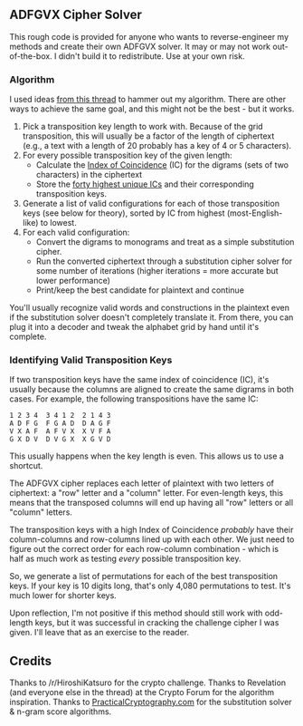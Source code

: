 ## ADFGVX Cipher Solver

This rough code is provided for anyone who wants to reverse-engineer my methods and create their own ADFGVX solver. It may or may not work out-of-the-box. I didn't build it to redistribute. Use at your own risk.

### Algorithm

I used ideas [from this thread](http://s13.zetaboards.com/Crypto/topic/6746690/1/) to hammer out my algorithm. There are other ways to achieve the same goal, and this might not be the best - but it works.

1. Pick a transposition key length to work with. Because of the grid transposition, this will usually be a factor of the length of ciphertext (e.g., a text with a length of 20 probably has a key of 4 or 5 characters).
2. For every possible transposition key of the given length:
   * Calculate the [Index of Coincidence](https://en.wikipedia.org/wiki/Index_of_coincidence) (IC) for the digrams (sets of two characters) in the ciphertext
   * Store the [forty highest unique ICs](/st "Completely random text has an IC of about 1, while English has an IC of about 1.73. The higher ICs are more likely to represent 'English-like' ciphered text.") and their corresponding transposition keys.
3. Generate a list of valid configurations for each of those transposition keys (see below for theory), sorted by IC from highest (most-English-like) to lowest.
4. For each valid configuration:
   * Convert the digrams to monograms and treat as a simple substitution cipher.
   * Run the converted ciphertext through a substitution cipher solver for some number of iterations (higher iterations = more accurate but lower performance)
   * Print/keep the best candidate for plaintext and continue

You'll usually recognize valid words and constructions in the plaintext even if the substitution solver doesn't completely translate it. From there, you can plug it into a decoder and tweak the alphabet grid by hand until it's complete.

### Identifying Valid Transposition Keys

If two transposition keys have the same index of coincidence (IC), it's usually because the columns are aligned to create the same digrams in both cases. For example, the following transpositions have the same IC:

    1 2 3 4  3 4 1 2  2 1 4 3
    A D F G  F G A D  D A G F
    V X A F  A F V X  X V F A
    G X D V  D V G X  X G V D

This usually happens when the key length is even. This allows us to use a shortcut.

The ADFGVX cipher replaces each letter of plaintext with two letters of ciphertext: a "row" letter and a "column" letter. For even-length keys, this means that the transposed columns will end up having all "row" letters or all "column" letters.

The transposition keys with a high Index of Coincidence *probably* have their column-columns and row-columns lined up with each other. We just need to figure out the correct order for each row-column combination - which is half as much work as testing *every* possible transposition key. 

So, we generate a list of permutations for each of the best transposition keys. If your key is 10 digits long, that's only 4,080 permutations to test. It's much lower for shorter keys.

Upon reflection, I'm not positive if this method should still work with odd-length keys, but it was successful in cracking the challenge cipher I was given. I'll leave that as an exercise to the reader.

## Credits

Thanks to /r/HiroshiKatsuro for the crypto challenge.
Thanks to Revelation (and everyone else in the thread) at the Crypto Forum for the algorithm inspiration.
Thanks to [PracticalCryptography.com](http://practicalcryptography.com/cryptanalysis/stochastic-searching/cryptanalysis-simple-substitution-cipher/) for the substitution solver & n-gram score algorithms.